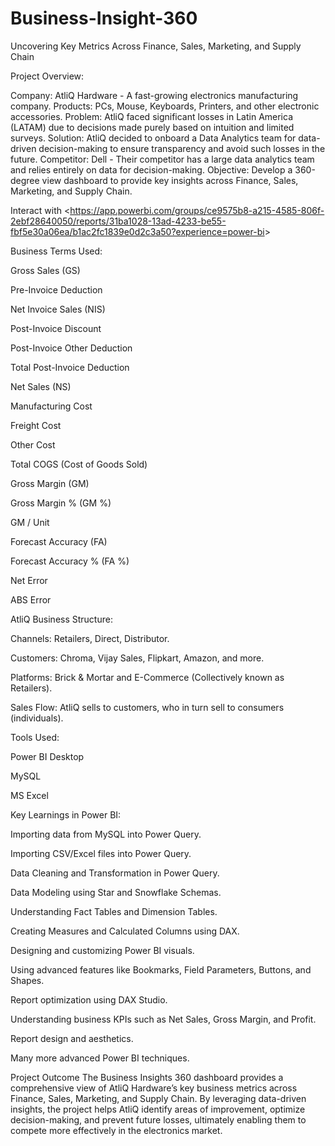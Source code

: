 # Business-Insight-360

Uncovering Key Metrics Across Finance, Sales, Marketing, and Supply Chain

Project Overview:

Company: AtliQ Hardware - A fast-growing electronics manufacturing company. Products: PCs, Mouse, Keyboards, Printers, and other electronic accessories. Problem: AtliQ faced significant losses in Latin America (LATAM) due to decisions made purely based on intuition and limited surveys. Solution: AtliQ decided to onboard a Data Analytics team for data-driven decision-making to ensure transparency and avoid such losses in the future. Competitor: Dell - Their competitor has a large data analytics team and relies entirely on data for decision-making. Objective: Develop a 360-degree view dashboard to provide key insights across Finance, Sales, Marketing, and Supply Chain.

Interact with <<https://app.powerbi.com/groups/ce9575b8-a215-4585-806f-2ebf28640050/reports/31ba1028-13ad-4233-be55-fbf5e30a06ea/b1ac2fc1839e0d2c3a50?experience=power-bi>>


Business Terms Used:

Gross Sales (GS)

Pre-Invoice Deduction

Net Invoice Sales (NIS)

Post-Invoice Discount

Post-Invoice Other Deduction

Total Post-Invoice Deduction

Net Sales (NS)

Manufacturing Cost

Freight Cost

Other Cost

Total COGS (Cost of Goods Sold)

Gross Margin (GM)

Gross Margin % (GM %)

GM / Unit

Forecast Accuracy (FA)

Forecast Accuracy % (FA %)

Net Error

ABS Error

AtliQ Business Structure:

Channels: Retailers, Direct, Distributor.

Customers: Chroma, Vijay Sales, Flipkart, Amazon, and more.

Platforms: Brick & Mortar and E-Commerce (Collectively known as Retailers).

Sales Flow: AtliQ sells to customers, who in turn sell to consumers (individuals).


Tools Used:

Power BI Desktop

MySQL

MS Excel


Key Learnings in Power BI:

Importing data from MySQL into Power Query.

Importing CSV/Excel files into Power Query.

Data Cleaning and Transformation in Power Query.

Data Modeling using Star and Snowflake Schemas.

Understanding Fact Tables and Dimension Tables.

Creating Measures and Calculated Columns using DAX.

Designing and customizing Power BI visuals.

Using advanced features like Bookmarks, Field Parameters, Buttons, and Shapes.

Report optimization using DAX Studio.

Understanding business KPIs such as Net Sales, Gross Margin, and Profit.

Report design and aesthetics.

Many more advanced Power BI techniques.

Project Outcome
The Business Insights 360 dashboard provides a comprehensive view of AtliQ Hardware’s key business metrics across Finance, Sales, Marketing, and Supply Chain. By leveraging data-driven insights, the project helps AtliQ identify areas of improvement, optimize decision-making, and prevent future losses, ultimately enabling them to compete more effectively in the electronics market.
